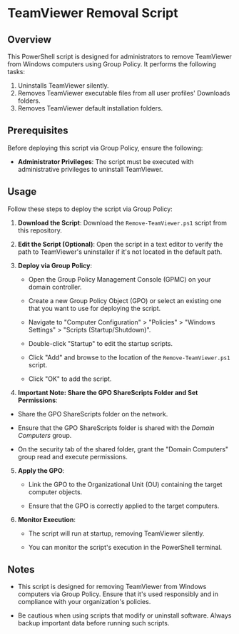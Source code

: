 # TeamViewer Removal Script

## Overview

This PowerShell script is designed for administrators to remove TeamViewer from Windows computers using Group Policy. It performs the following tasks:

1. Uninstalls TeamViewer silently.
2. Removes TeamViewer executable files from all user profiles' Downloads folders.
3. Removes TeamViewer default installation folders.

## Prerequisites

Before deploying this script via Group Policy, ensure the following:

- **Administrator Privileges**: The script must be executed with administrative privileges to uninstall TeamViewer.

## Usage

Follow these steps to deploy the script via Group Policy:

1. **Download the Script**: Download the `Remove-TeamViewer.ps1` script from this repository.

2. **Edit the Script (Optional)**: Open the script in a text editor to verify the path to TeamViewer's uninstaller if it's not located in the default path.

3. **Deploy via Group Policy**:

   - Open the Group Policy Management Console (GPMC) on your domain controller.

   - Create a new Group Policy Object (GPO) or select an existing one that you want to use for deploying the script.

   - Navigate to "Computer Configuration" > "Policies" > "Windows Settings" > "Scripts (Startup/Shutdown)".

   - Double-click "Startup" to edit the startup scripts.

   - Click "Add" and browse to the location of the `Remove-TeamViewer.ps1` script.

   - Click "OK" to add the script.

4. **Important Note: Share the GPO ShareScripts Folder and Set Permissions**:

- Share the GPO ShareScripts folder on the network.

- Ensure that the GPO ShareScripts folder is shared with the *Domain Computers* group.

- On the security tab of the shared folder, grant the "Domain Computers" group read and execute permissions.


5. **Apply the GPO**:

   - Link the GPO to the Organizational Unit (OU) containing the target computer objects.

   - Ensure that the GPO is correctly applied to the target computers.

6. **Monitor Execution**:

   - The script will run at startup, removing TeamViewer silently.

   - You can monitor the script's execution in the PowerShell terminal.

## Notes

- This script is designed for removing TeamViewer from Windows computers via Group Policy. Ensure that it's used responsibly and in compliance with your organization's policies.

- Be cautious when using scripts that modify or uninstall software. Always backup important data before running such scripts.
